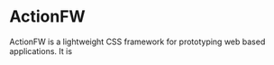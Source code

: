 # ActionFW
<!-- <img src="https://img.shields.io/github/license/ERieger/actionfw"> -->
ActionFW is a lightweight CSS framework for prototyping web based applications. It is 